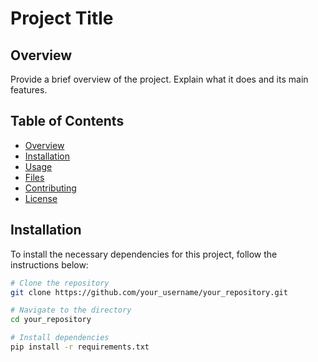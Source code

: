 # Project Title

## Overview
Provide a brief overview of the project. Explain what it does and its main features.

## Table of Contents
- [Overview](#overview)
- [Installation](#installation)
- [Usage](#usage)
- [Files](#files)
- [Contributing](#contributing)
- [License](#license)

## Installation
To install the necessary dependencies for this project, follow the instructions below:

```bash
# Clone the repository
git clone https://github.com/your_username/your_repository.git

# Navigate to the directory
cd your_repository

# Install dependencies
pip install -r requirements.txt
